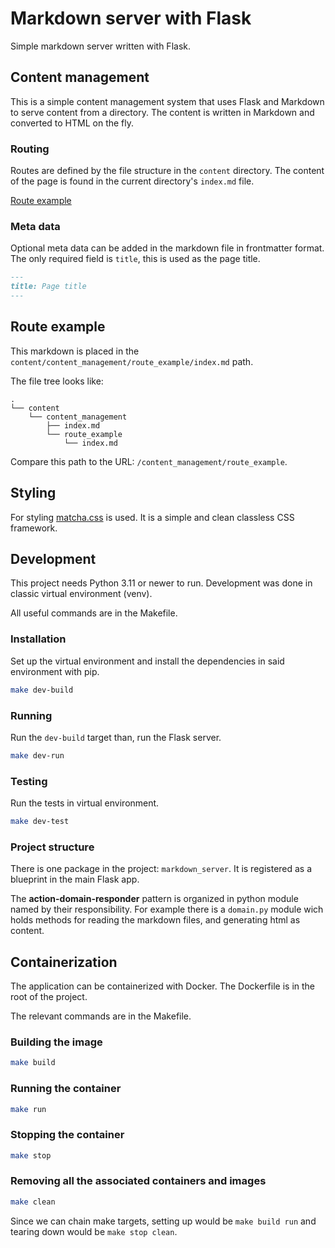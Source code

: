 # Markdown server with Flask

Simple markdown server written with Flask.

## Content management

This is a simple content management system that uses Flask and Markdown to serve content from a directory. The content is written in Markdown and converted to HTML on the fly.

### Routing

Routes are defined by the file structure in the `content` directory. The content of the page is found in the current directory's `index.md` file.

[Route example](content_management/route_example)

### Meta data

Optional meta data can be added in the markdown file in frontmatter format. The only required field is `title`, this is used as the page title.

```markdown
---
title: Page title
---
```

## Route example

This markdown is placed in the `content/content_management/route_example/index.md` path.

The file tree looks like:

```shell
.
└── content
    └── content_management
        ├── index.md
        └── route_example
            └── index.md
```

Compare this path to the URL: `/content_management/route_example`.

## Styling

For styling <a href="https://matcha.mizu.sh/" target="__blank">matcha.css</a> is used. It is a simple and clean classless CSS framework.

## Development

This project needs Python 3.11 or newer to run. Development was done in classic virtual environment (venv).

All useful commands are in the Makefile.

### Installation

Set up the virtual environment and install the dependencies in said environment with pip.

```bash
make dev-build
```

### Running

Run the `dev-build` target than, run the Flask server.

```bash
make dev-run
```

### Testing

Run the tests in virtual environment.

```bash
make dev-test
```

### Project structure

There is one package in the project: `markdown_server`. It is registered as a blueprint in the main Flask app.

The **action-domain-responder** pattern is organized in python module named by their responsibility. For example there is a `domain.py` module wich holds methods for reading the markdown files, and generating html as content.

## Containerization

The application can be containerized with Docker. The Dockerfile is in the root of the project.

The relevant commands are in the Makefile.

### Building the image

```bash
make build
```

### Running the container

```bash
make run
```

### Stopping the container

```bash
make stop
```

### Removing all the associated containers and images

```bash
make clean
```


Since we can chain make targets, setting up would be `make build run` and tearing down would be `make stop clean`.

